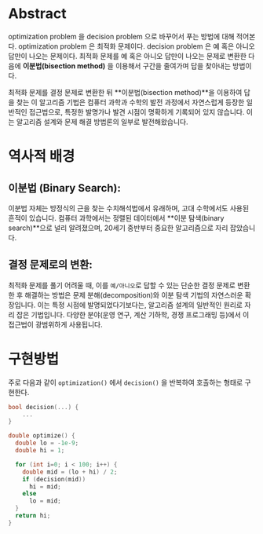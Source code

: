 # Abstract

optimization problem 을 decision problem 으로 바꾸어서 푸는 방법에 대해 적어본다. optimization problem 은 최적화 문제이다. decision problem 은 예 혹은 아니오 답만이 나오는 문제이다. 최적화 문제를 예 혹은 아니오 답만이 나오는 문제로 변환한 다음에 **이분법(bisection method)** 을 이용해서 구간을 줄여가며 답을 찾아내는 방법이다.

최적화 문제를 결정 문제로 변환한 뒤 **이분법(bisection method)**을 이용하여 답을 찾는 이 알고리즘 기법은 컴퓨터 과학과 수학의 발전 과정에서 자연스럽게 등장한 일반적인 접근법으로, 특정한 발명가나 발견 시점이 명확하게 기록되어 있지 않습니다. 이는 알고리즘 설계와 문제 해결 방법론의 일부로 발전해왔습니다.

# 역사적 배경

## 이분법 (Binary Search):

이분법 자체는 방정식의 근을 찾는 수치해석법에서 유래하며, 고대 수학에서도 사용된 흔적이 있습니다.
컴퓨터 과학에서는 정렬된 데이터에서 **이분 탐색(binary search)**으로 널리 알려졌으며, 20세기 중반부터 중요한 알고리즘으로 자리 잡았습니다.

## 결정 문제로의 변환:

최적화 문제를 풀기 어려울 때, 이를 `예/아니오`로 답할 수 있는 단순한 결정 문제로 변환한 후 해결하는 방법은 문제 분해(decomposition)와 이분 탐색 기법의 자연스러운 확장입니다. 이는 특정 시점에 발명되었다기보다는, 알고리즘 설계의 일반적인 원리로 자리 잡은 기법입니다. 다양한 분야(운영 연구, 계산 기하학, 경쟁 프로그래밍 등)에서 이 접근법이 광범위하게 사용됩니다.

# 구현방법

주로 다음과 같이 `optimization()` 에서 `decision()` 을 반복하여 호출하는 형태로 구현한다.

```cpp
bool decision(...) {
    ...
}

double optimize() {
  double lo = -1e-9;
  double hi = 1;

  for (int i=0; i < 100; i++) {
    double mid = (lo + hi) / 2;
    if (decision(mid))
      hi = mid;
    else
      lo = mid;
  }
  return hi;
}
```
